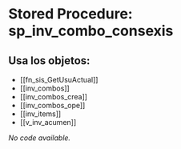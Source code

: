 # Stored Procedure: sp_inv_combo_consexis

## Usa los objetos:
- [[fn_sis_GetUsuActual]]
- [[inv_combos]]
- [[inv_combos_crea]]
- [[inv_combos_ope]]
- [[inv_items]]
- [[v_inv_acumen]]

*No code available.*
